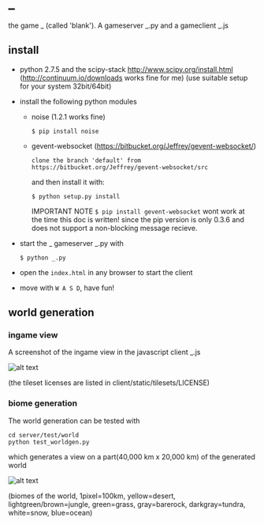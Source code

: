 _
=

the game _ (called 'blank'). A gameserver _.py and a gameclient _.js

install 
-------

*   python 2.7.5 and the scipy-stack
    http://www.scipy.org/install.html (http://continuum.io/downloads works fine for me)
    (use suitable setup for your system 32bit/64bit)
  
*   install the following python modules
    -   noise (1.2.1 works fine)
        ```
        $ pip install noise
        ```

    -   gevent-websocket (https://bitbucket.org/Jeffrey/gevent-websocket/)
        ```
        clone the branch 'default' from https://bitbucket.org/Jeffrey/gevent-websocket/src
        ```
        and then install it with:
        ```
        $ python setup.py install
        ```
    
        IMPORTANT NOTE
        ` $ pip install gevent-websocket ` wont work at the time this doc is written! 
        since the pip version is only 0.3.6 and does not support a non-blocking message recieve.

*   start the _ gameserver _.py with
    ```
    $ python _.py
    ```

*   open the `index.html` in any browser to start the client

*   move with `W A S D`, have fun!

world generation
----------------

### ingame view

A screenshot of the ingame view in the javascript client _.js

![alt text](https://raw.github.com/traeger/_/master/images/worldgen_example_02.png "(imageview)")

(the tileset licenses are listed in client/static/tilesets/LICENSE)

### biome generation

The world generation can be tested with
```
cd server/test/world
python test_worldgen.py
```
which generates a view on a part(40,000 km x 20,000 km) of the generated world

![alt text](https://raw.github.com/traeger/_/master/images/worldgen_example_01.png "(biomes of the world)")

(biomes of the world, 1pixel=100km, yellow=desert, lightgreen/brown=jungle, green=grass, gray=barerock, darkgray=tundra, white=snow, blue=ocean)


